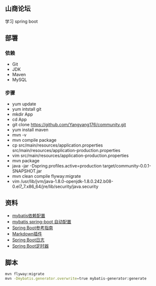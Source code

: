 ## 山商论坛
学习 spring boot
## 部署
### 依赖
- Git
- JDK
- Maven
- MySQL
### 步骤
- yum update
- yum intstall git
- mkdir App
- cd App
- git clone https://github.com/Yangyang176/community.git
- yum install maven
- mvn -v
- mvn compile package
- cp src/main/resources/application.properties src/main/resources/application-production.properties
- vim src/main/resources/application-production.properties
- mvn package
- java -jar -Dspring.profiles.active=production target/community-0.0.1-SNAPSHOT.jar
- mvn clean compile flyway:migrate
- vim /usr/lib/jvm/java-1.8.0-openjdk-1.8.0.242.b08-0.el7_7.x86_64/jre/lib/security/java.security
## 资料
- [mybatis依赖配置](https://mybatis.org/mybatis-3/configuration.html#settings)
- [mybatis spring-boot 自动配置](http://mybatis.org/spring-boot-starter/mybatis-spring-boot-autoconfigure/)
- [Spring Boot参考指南](https://docs.spring.io/spring-boot/docs/2.0.0.RC1/reference/htmlsingle/)
- [Markdown插件](https://pandao.github.io/editor.md/)
- [Spring Boot日志](https://docs.spring.io/spring-boot/docs/current/reference/html/spring-boot-features.html#boot-features-logging)
- [Spring Boot定时器](https://spring.io/guides/gs/scheduling-tasks/)
## 脚本
```bash
mvn flyway:migrate
mvn -Dmybatis.generator.overwrite=true mybatis-generator:generate
```

